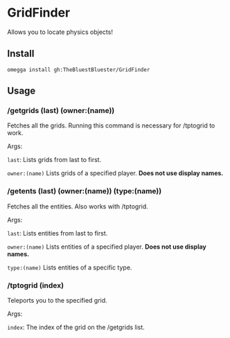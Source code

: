 <!--

When uploading your plugin to github/gitlab
start your repo name with "omegga-"

example: https://github.com/Bluester16/omegga-GridFinder

Your plugin will be installed via omegga install gh:Bluester16/GridFinder

-->

# GridFinder

Allows you to locate physics objects!

## Install

`omegga install gh:TheBluestBluester/GridFinder`

## Usage

### /getgrids (last) (owner:(name))

Fetches all the grids. Running this command is necessary for /tptogrid to work.

Args:

`last`: Lists grids from last to first.

`owner:(name)` Lists grids of a specified player. **Does not use display names.**

### /getents (last) (owner:(name)) (type:(name))

Fetches all the entities. Also works with /tptogrid.

Args:

`last`: Lists entities from last to first.

`owner:(name)` Lists entities of a specified player. **Does not use display names.**

`type:(name)` Lists entities of a specific type.

### /tptogrid (index)

Teleports you to the specified grid.

Args:

`index`: The index of the grid on the /getgrids list.
